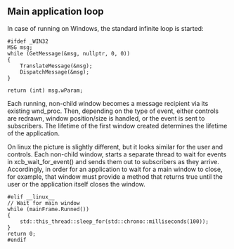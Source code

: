 ## Main application loop

In case of running on Windows, the standard infinite loop is started:

    #ifdef _WIN32
    MSG msg;
    while (GetMessage(&msg, nullptr, 0, 0))
    {
        TranslateMessage(&msg);
        DispatchMessage(&msg);
    }

    return (int) msg.wParam;

Each running, non-child window becomes a message recipient via its existing wnd_proc. Then, depending on the type of event, either controls are redrawn, window position/size is handled, or the event is sent to subscribers. The lifetime of the first window created determines the lifetime of the application.

On linux the picture is slightly different, but it looks similar for the user and controls. Each non-child window, starts a separate thread to wait for events in xcb_wait_for_event() and sends them out to subscribers as they arrive. Accordingly, in order for an application to wait for a main window to close, for example, that window must provide a method that returns true until the user or the application itself closes the window.

    #elif __linux__
    // Wait for main window
    while (mainFrame.Runned())
    {
        std::this_thread::sleep_for(std::chrono::milliseconds(100));
    }
    return 0;
    #endif